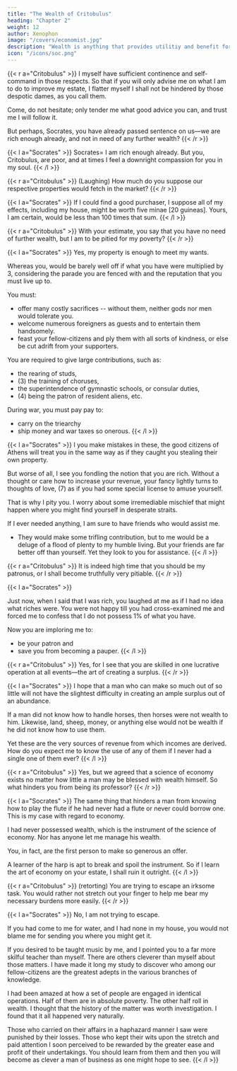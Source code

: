 ```yaml
---
title: "The Wealth of Critobulus"
heading: "Chapter 2"
weight: 12
author: Xenophon
image: "/covers/economist.jpg"
description: "Wealth is anything that provides utilitiy and benefit for living"
icon: "/icons/soc.png"
---
```




{{< r a="Critobulus" >}}
I myself have sufficient continence and self-command in those respects. So that if you will only advise me on what I am to do to improve my estate, I flatter myself I shall not be hindered by those despotic dames, as you call them. 

Come, do not hesitate; only tender me what good advice you can, and trust me I will follow it. 

But perhaps, Socrates, you have already passed sentence on us—we are rich enough already, and not in need of any further wealth?
{{< /r >}}

{{< l a="Socrates" >}}
Socrates= I am rich enough already. But you, Critobulus, are poor, and at times I feel a downright compassion for you in my soul.
{{< /l >}}

{{< r a="Critobulus" >}}
(Laughing) How much do you suppose our respective properties would fetch in the market?
{{< /r >}}

{{< l a="Socrates" >}}
If I could find a good purchaser, I suppose all of my effects, including my house, might be worth five minae [20 guineas]. Yours, I am certain, would be less than 100 times that sum.
{{< /l >}}

{{< r a="Critobulus" >}}
With your estimate, you say that you have no need of further wealth, but I am to be pitied for my poverty?
{{< /r >}}

{{< l a="Socrates" >}}
Yes, my property is enough to meet my wants. 

Whereas you, would be barely well off if what you have were multiplied by 3, considering the parade you are fenced with and the reputation that you must live up to.

You must:
- offer many costly sacrifices -- without them, neither gods nor men would tolerate you. 
- welcome numerous foreigners as guests and to entertain them handsomely. 
- feast your fellow-citizens and ply them with all sorts of kindness, or else be cut adrift from your supporters. 

You are required to give large contributions, such as:
- the rearing of studs, 
- (3) the training of choruses, 
- the superintendence of gymnastic schools, or consular duties, 
- (4) being the patron of resident aliens, etc. 

During war, you must pay pay to:
- carry on the triearchy
- ship money and war taxes so onerous.
{{< /l >}}


{{< l a="Socrates" >}}
I you make mistakes in these, the good citizens of Athens will treat you in the same way as if they caught you stealing their own property. 

But worse of all, I see you fondling the notion that you are rich. Without a thought or care how to increase your revenue, your fancy lightly turns to thoughts of love, (7) as if you had some special license to amuse yourself.

That is why I pity you. I worry about some irremediable mischief that might happen where you might find yourself in desperate straits. 

If I ever needed anything, I am sure to have friends who would assist me. 
- They would make some trifling contribution, but to me would be a deluge of a flood of plenty to my humble living. But your friends are far better off than yourself. Yet they look to you for assistance.
{{< /l >}}


{{< r a="Critobulus" >}}
It is indeed high time that you should be my patronus, or I shall become truthfully very pitiable.
{{< /r >}}


{{< l a="Socrates" >}}
<!-- Why, you yourself must surely be astonished at the part you are now playing. -->

Just now, when I said that I was rich, you laughed at me as if I had no idea what riches were. You were not happy till you had cross-examined me and forced me to confess that I do not possess 1% of what you have.

Now you are imploring me to:
- be your patron and
- save you from becoming a pauper.
{{< /l >}}


{{< r a="Critobulus" >}}
Yes, for I see that you are skilled in one lucrative operation at all events—the art of creating a surplus.
{{< /r >}}


{{< l a="Socrates" >}}
I hope that a man who can make so much out of so little will not have the slightest difficulty in creating an ample surplus out of an abundance.

<!-- But do not you recollect how just now in the discussion you would hardly let me utter a syllable while you laid down the law. 
 -->

If a man did not know how to handle horses, then horses were not wealth to him. Likewise, land, sheep, money, or anything else would not be wealth if he did not know how to use them.

Yet these are the very sources of revenue from which incomes are derived. How do you expect me to know the use of any of them if I never had a single one of them ever?
{{< /l >}}


{{< r a="Critobulus" >}}
Yes, but we agreed that a science of economy exists no matter how little a man may be blessed with wealth himself. So what hinders you from being its professor?
{{< /r >}}

{{< l a="Socrates" >}}
The same thing that hinders a man from knowing how to play the flute if he had never had a flute or never could borrow one. This is my case with regard to economy. 

I had never possessed wealth, which is the instrument of the science of economy. Nor has anyone let me manage his wealth. 

You, in fact, are the first person to make so generous an offer. 

A learner of the harp is apt to break and spoil the instrument. So if I learn the art of economy on your estate, I shall ruin it outright.
{{< /l >}}


{{< r a="Critobulus" >}}
(retorting) You are trying to escape an irksome task. You would rather not stretch out your finger to help me bear my necessary burdens more easily.
{{< /r >}}


{{< l a="Socrates" >}}
No, I am not trying to escape.

If you had come to me for water, and I had none in my house, you would not blame me for sending you where you might get it.

If you desired to be taught music by me, and I pointed you to a far more skilful teacher than myself. There are others cleverer than myself about those matters. I have made it long my study to discover who among our fellow-citizens are the greatest adepts in the various branches of knowledge. 

I had been amazed at how a set of people are engaged in identical operations. Half of them are in absolute poverty. The other half roll in wealth. I thought that the history of the matter was worth investigation. I found that it all happened very naturally. 

Those who carried on their affairs in a haphazard manner I saw were punished by their losses. Those who kept their wits upon the stretch and paid attention I soon perceived to be rewarded by the greater ease and profit of their undertakings. You should learn from them and then you will become as clever a man of business as one might hope to see.
{{< /l >}}
